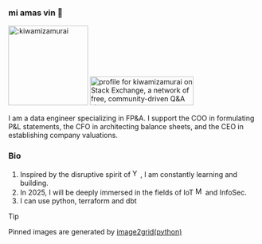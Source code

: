 ### mi amas vin 👋
<img width="160" src="https://count.getloli.com/@:kiwamizamurai?name=%3Akiwamizamurai&theme=moebooru-h&padding=7&offset=0&align=top&scale=1&pixelated=1&darkmode=auto" alt=":kiwamizamurai" />
<a href="https://stackexchange.com/users/13359247"><img src="https://stackexchange.com/users/flair/13359247.png" width="208" height="58" alt="profile for kiwamizamurai on Stack Exchange, a network of free, community-driven Q&amp;A sites" title="profile for kiwamizamurai on Stack Exchange, a network of free, community-driven Q&amp;A sites"></a>

I am a data engineer specializing in FP&A. I support the COO in formulating P&L statements, the CFO in architecting balance sheets, and the CEO in establishing company valuations.

### Bio
1. Inspired by the disruptive spirit of <img src="https://cdn.jsdelivr.net/npm/simple-icons@11.13.0/icons/ycombinator.svg" width=16 alt="Y Combinator" />, I am constantly learning and building.
2. In 2025, I will be deeply immersed in the fields of IoT <img src="https://avatars.githubusercontent.com/u/17420673?s=200&v=4" width=16 alt="M5Stack" /> and InfoSec.
3. I can use python, terraform and dbt

> [!TIP]
> Pinned images are generated by <a href="https://github.com/kiwamizamurai/image2grid"> image2grid(python) </a>
